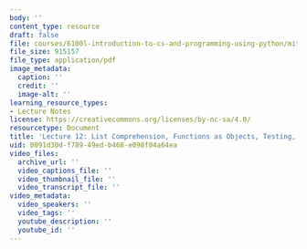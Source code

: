 ```yaml
---
body: ''
content_type: resource
draft: false
file: courses/6100l-introduction-to-cs-and-programming-using-python/mit6_100l_f22_lec12.pdf
file_size: 915157
file_type: application/pdf
image_metadata:
  caption: ''
  credit: ''
  image-alt: ''
learning_resource_types:
- Lecture Notes
license: https://creativecommons.org/licenses/by-nc-sa/4.0/
resourcetype: Document
title: 'Lecture 12: List Comprehension, Functions as Objects, Testing, Debugging'
uid: 0091d30d-f789-49ed-b468-e098f04a64ea
video_files:
  archive_url: ''
  video_captions_file: ''
  video_thumbnail_file: ''
  video_transcript_file: ''
video_metadata:
  video_speakers: ''
  video_tags: ''
  youtube_description: ''
  youtube_id: ''
---
```

